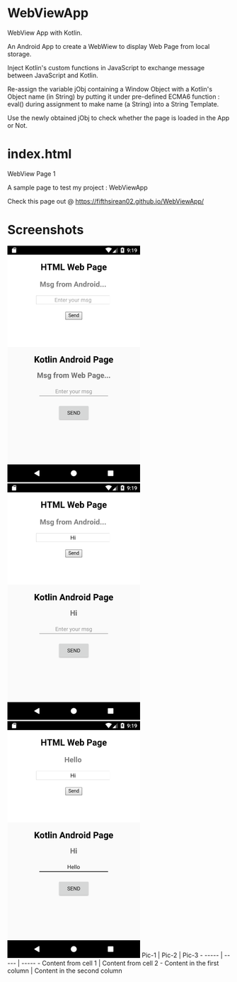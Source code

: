# WebViewApp
WebView App with Kotlin.

An Android App to create a WebWiew to display Web Page from local storage.

Inject Kotlin's custom functions in JavaScript to exchange message between JavaScript and Kotlin.

Re-assign the variable jObj containing a Window Object with a Kotlin's Object name (in String) by putting it under pre-defined ECMA6 function : eval() during assignment to make name (a String) into a String Template.

Use the newly obtained jObj to check whether the page is loaded in the App or Not.


# index.html
WebView Page 1

A sample page to test my project : WebViewApp

Check this page out @ https://fifthsirean02.github.io/WebViewApp/

# Screenshots
<img src="./screenshorts/Pic-1.png" width="300" />
<img src="./screenshorts/Pic-2.png" width="300" />
<img src="./screenshorts/Pic-3.png" width="300" />
Pic-1 | Pic-2 | Pic-3 -
----- | ----- | ----- -
Content from cell 1 | Content from cell 2 -
Content in the first column | Content in the second column
